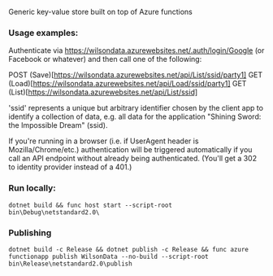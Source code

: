 Generic key-value store built on top of Azure functions

### Usage examples: 

Authenticate via https://wilsondata.azurewebsites.net/.auth/login/Google (or Facebook or whatever) and then call one of the following:

POST (Save)[https://wilsondata.azurewebsites.net/api/List/ssid/party1]
GET (Load)[https://wilsondata.azurewebsites.net/api/Load/ssid/party1]
GET (List)[https://wilsondata.azurewebsites.net/api/List/ssid]

'ssid' represents a unique but arbitrary identifier chosen by the client app to identify a collection of data, 
e.g. all data for the application "Shining Sword: the Impossible Dream" (ssid).

If you're running in a browser (i.e. if UserAgent header is Mozilla/Chrome/etc.) authentication will be triggered automatically if you call an API endpoint 
without already being authenticated. (You'll get a 302 to identity provider instead of a 401.)

### Run locally:
```
dotnet build && func host start --script-root bin\Debug\netstandard2.0\
```

### Publishing
```
dotnet build -c Release && dotnet publish -c Release && func azure functionapp publish WilsonData --no-build --script-root bin\Release\netstandard2.0\publish
```
